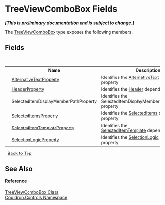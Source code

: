 # TreeViewComboBox Fields
 _**\[This is preliminary documentation and is subject to change.\]**_

The <a href="T_Couldron_Controls_TreeViewComboBox">TreeViewComboBox</a> type exposes the following members.


## Fields
&nbsp;<table><tr><th></th><th>Name</th><th>Description</th></tr><tr><td>![Public field](media/pubfield.gif "Public field")![Static member](media/static.gif "Static member")</td><td><a href="F_Couldron_Controls_TreeViewComboBox_AlternativeTextProperty">AlternativeTextProperty</a></td><td>
Identifies the <a href="P_Couldron_Controls_TreeViewComboBox_AlternativeText">AlternativeText</a>&nbsp;dependency property</td></tr><tr><td>![Public field](media/pubfield.gif "Public field")![Static member](media/static.gif "Static member")</td><td><a href="F_Couldron_Controls_TreeViewComboBox_HeaderProperty">HeaderProperty</a></td><td>
Identifies the <a href="P_Couldron_Controls_TreeViewComboBox_Header">Header</a>&nbsp;dependency property</td></tr><tr><td>![Public field](media/pubfield.gif "Public field")![Static member](media/static.gif "Static member")</td><td><a href="F_Couldron_Controls_TreeViewComboBox_SelectedItemDisplayMemberPathProperty">SelectedItemDisplayMemberPathProperty</a></td><td>
Identifies the <a href="P_Couldron_Controls_TreeViewComboBox_SelectedItemDisplayMemberPath">SelectedItemDisplayMemberPath</a>&nbsp;dependency property</td></tr><tr><td>![Public field](media/pubfield.gif "Public field")![Static member](media/static.gif "Static member")</td><td><a href="F_Couldron_Controls_TreeViewComboBox_SelectedItemsProperty">SelectedItemsProperty</a></td><td>
Identifies the <a href="P_Couldron_Controls_TreeViewComboBox_SelectedItems">SelectedItems</a>&nbsp;dependency property</td></tr><tr><td>![Public field](media/pubfield.gif "Public field")![Static member](media/static.gif "Static member")</td><td><a href="F_Couldron_Controls_TreeViewComboBox_SelectedItemTemplateProperty">SelectedItemTemplateProperty</a></td><td>
Identifies the <a href="P_Couldron_Controls_TreeViewComboBox_SelectedItemTemplate">SelectedItemTemplate</a>&nbsp;dependency property</td></tr><tr><td>![Public field](media/pubfield.gif "Public field")![Static member](media/static.gif "Static member")</td><td><a href="F_Couldron_Controls_TreeViewComboBox_SelectionLogicProperty">SelectionLogicProperty</a></td><td>
Identifies the <a href="P_Couldron_Controls_TreeViewComboBox_SelectionLogic">SelectionLogic</a>&nbsp;dependency property</td></tr></table>&nbsp;
<a href="#treeviewcombobox-fields">Back to Top</a>

## See Also


#### Reference
<a href="T_Couldron_Controls_TreeViewComboBox">TreeViewComboBox Class</a><br /><a href="N_Couldron_Controls">Couldron.Controls Namespace</a><br />